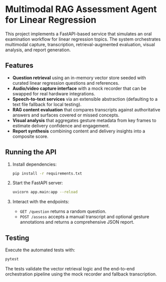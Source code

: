 # Multimodal RAG Assessment Agent for Linear Regression

This project implements a FastAPI-based service that simulates an oral examination workflow for linear regression topics. The system orchestrates multimodal capture, transcription, retrieval-augmented evaluation, visual analysis, and report generation.

## Features

- **Question retrieval** using an in-memory vector store seeded with curated linear regression questions and references.
- **Audio/video capture interface** with a mock recorder that can be swapped for real hardware integrations.
- **Speech-to-text services** via an extensible abstraction (defaulting to a text file fallback for local testing).
- **RAG content evaluation** that compares transcripts against authoritative answers and surfaces covered or missed concepts.
- **Visual analysis** that aggregates gesture metadata from key frames to estimate delivery confidence and engagement.
- **Report synthesis** combining content and delivery insights into a composite score.

## Running the API

1. Install dependencies:

   ```bash
   pip install -r requirements.txt
   ```

2. Start the FastAPI server:

   ```bash
   uvicorn app.main:app --reload
   ```

3. Interact with the endpoints:
   - `GET /question` returns a random question.
   - `POST /assess` accepts a manual transcript and optional gesture annotations and returns a comprehensive JSON report.

## Testing

Execute the automated tests with:

```bash
pytest
```

The tests validate the vector retrieval logic and the end-to-end orchestration pipeline using the mock recorder and fallback transcription.
